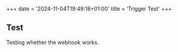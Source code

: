 +++
date = '2024-11-04T19:49:18+01:00'
title = 'Trigger Test'
+++

## Test

Testing whether the webhook works.
